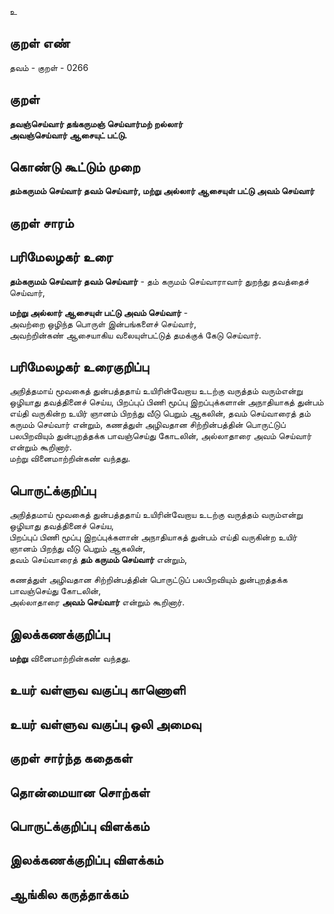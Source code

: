 உ

## குறள் எண் 

தவம் - குறள் - 0266  

## குறள் 

**தவஞ்செய்வார் தங்கருமஞ் செய்வார்மற் றல்லார்  
அவஞ்செய்வார் ஆசையுட் பட்டு.**  

## கொண்டு கூட்டும் முறை

**தம்கருமம் செய்வார் தவம் செய்வார், மற்று அல்லார் ஆசையுள் பட்டு அவம் செய்வார்**

## குறள் சாரம் 


## பரிமேலழகர் உரை

**தம்கருமம் செய்வார் தவம் செய்வார்** - தம் கருமம் செய்வாராவார் துறந்து தவத்தைச் செய்வார்,   

**மற்று அல்லார் ஆசையுள் பட்டு அவம் செய்வார்** -   
அவற்றை ஒழிந்த பொருள் இன்பங்களைச் செய்வார்,   
அவற்றின்கண் ஆசையாகிய வலையுள்பட்டுத் தமக்குக் கேடு செய்வார்.

## பரிமேலழகர் உரைகுறிப்பு   

அநித்தமாய் மூவகைத் துன்பத்ததாய் உயிரின்வேறாய உடற்கு வருத்தம் வரும்என்று ஒழியாது தவத்தினைச் செய்ய, பிறப்புப் பிணி மூப்பு இறப்புக்களான் அநாதியாகத் துன்பம் எய்தி வருகின்ற உயிர் ஞானம் பிறந்து வீடு பெறும் ஆகலின், தவம் செய்வாரைத் தம் கருமம் செய்வார் என்றும், கணத்துள் அழிவதான சிற்றின்பத்தின் பொருட்டுப் பலபிறவியும் துன்புறத்தக்க பாவஞ்செய்து கோடலின், அல்லாதாரை அவம் செய்வார் என்றும் கூறினார்.  
மற்று வினைமாற்றின்கண் வந்தது.  

## பொருட்க்குறிப்பு 

அநித்தமாய் மூவகைத் துன்பத்ததாய் உயிரின்வேறாய உடற்கு வருத்தம் வரும்என்று ஒழியாது தவத்தினைச் செய்ய,  
பிறப்புப் பிணி மூப்பு இறப்புக்களான் அநாதியாகத் துன்பம் எய்தி வருகின்ற உயிர் ஞானம் பிறந்து வீடு பெறும் ஆகலின்,  
தவம் செய்வாரைத் **தம் கருமம் செய்வார்** என்றும்,  

கணத்துள் அழிவதான சிற்றின்பத்தின் பொருட்டுப் பலபிறவியும் துன்புறத்தக்க பாவஞ்செய்து கோடலின்,  
அல்லாதாரை **அவம் செய்வார்** என்றும் கூறினார்.   
 
## இலக்கணக்குறிப்பு  

**மற்று** வினைமாற்றின்கண் வந்தது.   

## உயர் வள்ளுவ வகுப்பு காணொளி


## உயர் வள்ளுவ வகுப்பு ஒலி அமைவு 

 
## குறள் சார்ந்த கதைகள் 


## தொன்மையான சொற்கள்


## பொருட்க்குறிப்பு விளக்கம்


## இலக்கணக்குறிப்பு விளக்கம்


## ஆங்கில கருத்தாக்கம் 


